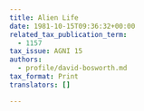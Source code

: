 ```yaml
---
title: Alien Life
date: 1981-10-15T09:36:32+00:00
related_tax_publication_term:
  - 1157
tax_issue: AGNI 15
authors:
  - profile/david-bosworth.md
tax_format: Print
translators: []

---
```

